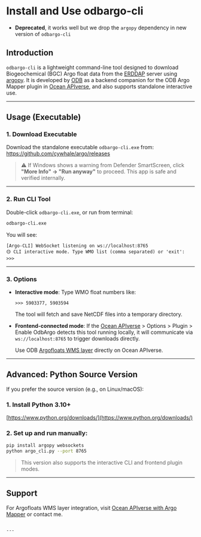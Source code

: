 # Install and Use odbargo-cli

* **Deprecated**, it works well but we drop the `argopy` dependency in new version of `odbargo-cli`

## Introduction  
`odbargo-cli` is a lightweight command-line tool designed to download Biogeochemical (BGC) Argo float data from the [ERDDAP](https://erddap.ifremer.fr/erddap/index.html) server using [argopy](https://argopy.readthedocs.io/en/latest/).
It is developed by [ODB](https://www.odb.ntu.edu.tw/) as a backend companion for the ODB Argo Mapper plugin in [Ocean APIverse](https://api.odb.ntu.edu.tw/hub/), and also supports standalone interactive use.

---

## Usage (Executable)

### 1. Download Executable  
Download the standalone executable `odbargo-cli.exe` from:
https://github.com/cywhale/argo/releases

> ⚠️ If Windows shows a warning from Defender SmartScreen, click **"More Info" → "Run anyway"** to proceed.
> This app is safe and verified internally.

---

### 2. Run CLI Tool  
Double-click `odbargo-cli.exe`, or run from terminal:
```cmd
odbargo-cli.exe
````

You will see:

```
[Argo-CLI] WebSocket listening on ws://localhost:8765
🟡 CLI interactive mode. Type WMO list (comma separated) or 'exit':
>>>
```

---

### 3. Options

* **Interactive mode**:
  Type WMO float numbers like:

  ```
  >>> 5903377, 5903594
  ```

  The tool will fetch and save NetCDF files into a temporary directory.

* **Frontend-connected mode**:
  If the [Ocean APIverse](https://api.odb.ntu.edu.tw/hub/settings) > Options > Plugin > Enable OdbArgo detects this tool running locally, it will communicate via `ws://localhost:8765` to trigger downloads directly.

  Use ODB [Argofloats WMS layer](https://api.odb.ntu.edu.tw/hub/earth/settings?ogcurl=https://ecodata.odb.ntu.edu.tw/geoserver/odbargo/wms&service=WMS&layer=argofloats) directly on Ocean APIverse.

---

## Advanced: Python Source Version

If you prefer the source version (e.g., on Linux/macOS):

### 1. Install Python 3.10+

[https://www.python.org/downloads/](https://www.python.org/downloads/)

### 2. Set up and run manually:

```bash
pip install argopy websockets
python argo_cli.py --port 8765
```

> This version also supports the interactive CLI and frontend plugin modes.

---

## Support

For Argofloats WMS layer integration, visit [Ocean APIverse with Argo Mapper](https://api.odb.ntu.edu.tw/hub/earth/settings?ogcurl=https://ecodata.odb.ntu.edu.tw/geoserver/odbargo/wms&service=WMS&layer=argofloats) or contact me.

```

---

